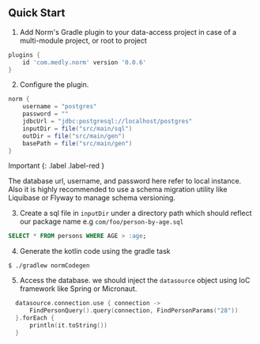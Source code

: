 ## Quick Start

1. Add Norm's Gradle plugin to your data-access project in case of a multi-module project, or root to project

  ```gradle
  plugins {
      id 'com.medly.norm' version '0.0.6'
  }
  ```


2. Configure the plugin. 

```groovy
norm {
    username = "postgres"
    password = ""
    jdbcUrl = "jdbc:postgresql://localhost/postgres"
    inputDir = file("src/main/sql")
    outDir = file("src/main/gen")
    basePath = file("src/main/gen")
}
```


Important
{: .label .label-red }

The database url, username, and password here refer to local instance. Also it is highly recommended to use a schema migration utility like Liquibase or Flyway to manage schema versioning.

3. Create a sql file in `inputDir` under a directory path which should reflect our package name e.g `com/foo/person-by-age.sql`

```SQL
SELECT * FROM persons WHERE AGE > :age;
```


4. Generate the kotlin code using the gradle task

```shell
$ ./gradlew normCodegen
```

5. Access the database. we should inject the `datasource` object using IoC framework like Spring or Micronaut.

```kotlin
  datasource.connection.use { connection ->
      FindPersonQuery().query(connection, FindPersonParams("28"))
  }.forEach {
      println(it.toString())
  }
```

